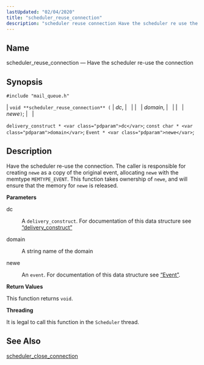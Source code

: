 ```yaml
---
lastUpdated: "02/04/2020"
title: "scheduler_reuse_connection"
description: "scheduler reuse connection Have the scheduler re use the connection void scheduler reuse connection dc domain newe delivery construct dc const char domain Event newe Have the scheduler re use the connection The caller is responsible for creating newe as a copy of the original event allocating newe with the..."
---
```


<a name="apis.scheduler_reuse_connection"></a> 
## Name

scheduler_reuse_connection — Have the scheduler re-use the connection

## Synopsis

`#include "mail_queue.h"`

| `void **scheduler_reuse_connection** (` | <var class="pdparam">dc</var>, |   |
|   | <var class="pdparam">domain</var>, |   |
|   | <var class="pdparam">newe</var>`)`; |   |

`delivery_construct * <var class="pdparam">dc</var>`;
`const char * <var class="pdparam">domain</var>`;
`Event * <var class="pdparam">newe</var>`;<a name="idp58933568"></a> 
## Description

Have the scheduler re-use the connection. The caller is responsible for creating `newe` as a copy of the original event, allocating `newe` with the memtype `MEMTYPE_EVENT`. This function takes ownership of `newe`, and will ensure that the memory for `newe` is released.

**<a name="idp58937184"></a> Parameters**

<dl class="variablelist">

<dt>dc</dt>

<dd>

A `delivery_construct`. For documentation of this data structure see [“delivery_construct”](/momentum/3/3-api/structs-delivery-construct)

</dd>

<dt>domain</dt>

<dd>

A string name of the domain

</dd>

<dt>newe</dt>

<dd>

An `event`. For documentation of this data structure see [“Event”](/momentum/3/3-api/structs-event).

</dd>

</dl>

**<a name="idp58945648"></a> Return Values**

This function returns `void`.

**<a name="idp58947008"></a> Threading**

It is legal to call this function in the `Scheduler` thread.

<a name="idp58948544"></a> 
## See Also

[scheduler_close_connection](/momentum/3/3-api/apis-scheduler-close-connection)
